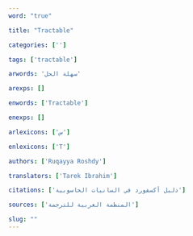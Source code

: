 ```yaml
---
word: "true"

title: "Tractable"

categories: ['']

tags: ['tractable']

arwords: 'سهلة الحل'

arexps: []

enwords: ['Tractable']

enexps: []

arlexicons: ['س']

enlexicons: ['T']

authors: ['Ruqayya Roshdy']

translators: ['Tarek Ibrahim']

citations: ['دليل أكسفورد في السانيات الحاسوبية']

sources: ['المنظمة العربية للترجمة']

slug: ""
---
```

